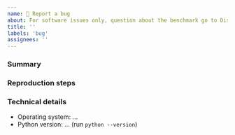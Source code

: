 ```yaml
---
name: 🐞 Report a bug
about: For software issues only, question about the benchmark go to Discussions
title: ''
labels: 'bug'
assignees: ''
---
```


### Summary

<!-- Description of the bug/issue. -->

### Reproduction steps

<!-- Instructions to reproduce the issue on another system. -->

### Technical details

- Operating system: ...
- Python version: ... (run ``python --version``)
